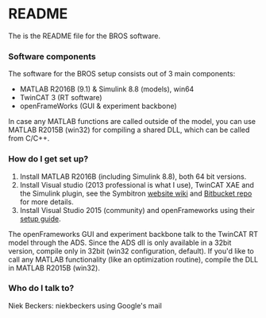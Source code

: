 # README #

The is the README file for the BROS software.

### Software components ###

The software for the BROS setup consists out of 3 main components:

* MATLAB R2016B (9.1) & Simulink 8.8 (models), win64
* TwinCAT 3 (RT software)
* openFrameWorks (GUI & experiment backbone)

In case any MATLAB functions are called outside of the model, you can use MATLAB R2015B (win32) for compiling a shared DLL, which can be called from C/C++.

### How do I get set up? ###

1. Install MATLAB R2016B (including Simulink 8.8), both 64 bit versions.
2. Install Visual studio (2013 professional is what I use), TwinCAT XAE and the Simulink plugin, see the Symbitron [website wiki](https://www.symbitron.eu/wiki/index.php?title=Installing_TwinCAT) and [Bitbucket repo](https://bitbucket.org/ctw-bw/we1_experiments/wiki/Twincat%20Tips%20And%20Tricks) for more details.
3. Install Visual Studio 2015 (community) and openFrameworks using their [setup guide](http://openframeworks.cc/setup/vs/).

The openFrameworks GUI and experiment backbone talk to the TwinCAT RT model through the ADS. Since the ADS dll is only available in a 32bit version, compile only in 32bit (win32 configuration, default). If you'd like to call any MATLAB functionality (like an optimization routine), compile the DLL in MATLAB R2015B (win32).

### Who do I talk to? ###

Niek Beckers: niekbeckers using Google's mail

<!---
### What is this repository for? ###

* Quick summary
* Version
* [Learn Markdown](https://bitbucket.org/tutorials/markdowndemo)

### How do I get set up? ###

* Summary of set up
* Configuration
* Dependencies
* Database configuration
* How to run tests
* Deployment instructions

### Contribution guidelines ###

* Writing tests
* Code review
* Other guidelines

### Who do I talk to? ###

* Repo owner or admin
* Other community or team contact
-->